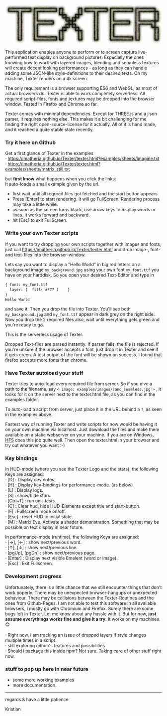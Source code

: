 

![TEXTER](https://github.com/imatheria/Texter/blob/main/images/texter_inv.jpg)


This application enables anyone to perform or to screen capture live-performed text display on background pictures. Especially the ones knowing how to work with layered images, blending and seamless textures will create decent looking performances - as long as they can handle adding some JSON-like style-definitions to their desired texts. On my machine, Texter renders on a 4k screen.

The only requirement is a browser supporting ES6 and WebGL, as most of actual browsers do. Texter is able to work completely serverless. All required script-files, fonts and textures may be dropped into the browser window. Tested in Firefox and Chrome so far.

Texter comes with minimal dependencies. Except for THREE.js and a jison parser, it requires nothing else. This makes it a bit challenging for me finding the right open-source-license for it actually. All of it is hand made, and it reached a quite stable state recently.


### Try it here on Github

Get a first glance of Texter in the examples<br>
 · https://imatheria.github.io/Texter/texter.html?examples/sheets/imagine.txt<br>
 · https://imatheria.github.io/Texter/texter.html?examples/sheets/matrix_still.txt<br>
 
but **first know** what happens when you click the links:<br>
It auto-loads a small example given by the url. 
 - first wait until all requred files got fetched and the start button appears.
 - Press \[Enter\] to start rendering.
It will go FullScreen. Rendering process may take a little while.
 - as soon as the screen turns black, use arrow keys to display words or lines. It works forward and backward.
 - hit \[Esc\] to exit FullScreen.

### Write your own Texter scripts

If you want to try dropping your own scripts together with images and fonts, just call https://imatheria.github.io/Texter/texter.html and drop image-, font- and text-files into the browser-window.

Lets say you want to display a "Hello World" in big red letters on a background image `my_background.jpg` using your own font `my_font.ttf` you have on your harddisk. So you open your desired Text-Editor and type in 
```< image: my_background.jpg >
{ font: my_font.ttf
  layer: {  fill( #F77 )    }
}
Hello World
```

and save it. Then you drop the file into Texter. You'll see both `my_background.jpg` and `my_font.ttf` appear in dark grey on the right side. Now you drop the 2 required files also, wait until everything gets green and you're ready to go.

This is the serverless usage of Texter.

Dropped Text-files are parsed instantly. If parser fails, the file is rejected. If you're unsure if the browser accepts a font, just drop it in Texter and see if it gets green. A test output of the font will be shown on success. I found that firefox accepts more fonts than chrome.

### Have Texter autoload your stuff

Texter tries to auto-load every required file from server. So if you give a path to the filename,  say `< image: examples/images/sand_seamless.jpg >` , it looks for it on the server next to the texter.html file, as you can find in the examples folder. 

To auto-load a script from server, just place it in the URL behind a `?`, as seen in the examples above.

Fastest way of running Texter and write scripts for now would be having it on your own machine via localhost. Just download the files and make them available on a static webserver on your machine. If you are on Windows, [HFS](http://www.rejetto.com/hfs/) does this job quite well. Then open the texter.html in your browser and try out 
whatever you want :-)

### Key bindings

In HUD-mode (where you see the Texter Logo and the stars), the following Keys are assigned:
<br>· [D] : Display dev notes.
<br>· [H] : Display key-bindings for performance-mode. (as below)
<br>· [L] : Display logs.
<br>· [S] : show/hide stars.
<br>· [Ctrl+T] : run unit-tests.
<br>· [C] : Clear hud, hide HUD-Elements except title and start-button.
<br>· [F] : Fullscreen mode on/off.
<br>· [Esc] : reset HUD to initial state.
<br>· [M] : Matrix Eye. Activate a shader demonstration. Something that may be possible on text display in near future.

In performance-mode (runtime), the following Keys are assigned:
<br>· [&rarr;], [&larr;] : show next/previous word.
<br>· [&uarr;], [&darr;] : show next/previous line.
<br>· [pgUp], [pgDn] : show next/previous page.
<br>· [Enter] : Display next visible Emelent (word or image).
<br>· [Esc] : Exit Fullscreen.


### Development progress

Unfortunately, there is a little chance that we still encounter things that don't work poperly. There may be unexpected browser-hangups or unexpected behaviour. There may be collisions between the Texter-Routines and the ones from Github-Pages. I am not able to test this software in all available browsers, i mostly go with Chromium and Firefox. Surely there are some bugs left in Texter. Let me know about any hassle with it. But for now, **just assume everythings works fine and give it a try.** It works on my machines. :blush:<br>
<br>
· Right now, i am tracking an issue of dropped layers if style changes multiple times in a script.<br>
· still exploring github's features and possibilities<br>
· Should i package this inside npm? Not sure. Taking care of other stuff right now.<br>


### stuff to pop up here in near future

* some more working examples
* more documentation.


---

regards & have a little patience

Kristian

